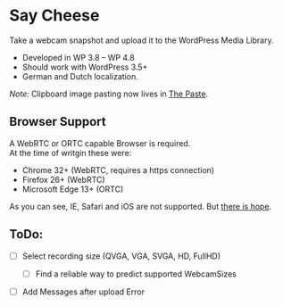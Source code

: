 Say Cheese
==========

Take a webcam snapshot and upload it to the WordPress Media Library.

 - Developed in WP 3.8 – WP 4.8
 - Should work with WordPress 3.5+
 - German and Dutch localization. 

*Note:* Clipboard image pasting now lives in [The Paste](https://wordpress.org/plugins/the-paste).

Browser Support
---------------

A WebRTC or ORTC capable Browser is required.  
At the time of writgin these were:

 - Chrome 32+ (WebRTC, requires a https connection)
 - Firefox 26+ (WebRTC)
 - Microsoft Edge 13+ (ORTC)

As you can see, IE, Safari and iOS are not supported. But [there is hope](https://webrtc.ventures/2017/06/webrtc-support-in-safari-11/).


ToDo:
-----
 - [ ] Select recording size (QVGA, VGA, SVGA, HD, FullHD)
    - [ ] Find a reliable way to predict supported WebcamSizes
 - [ ] Add Messages after upload Error

